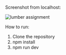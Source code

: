 Screenshot from localhost:

![lumber assignment](https://github.com/aman-sinha-09/lumber/assets/121574213/70122454-6a8f-4a0c-9cea-4a2463c832c2)


How to run:
1. Clone the repository
2. npm install
3. npm run dev
